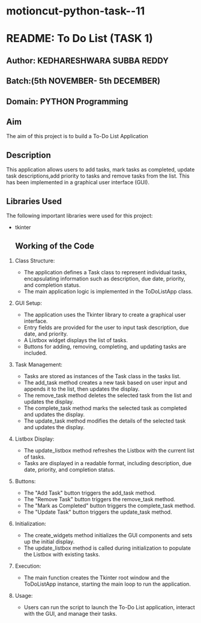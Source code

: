 # motioncut-python-task--11
# README: To Do List (TASK 1)

## Author: KEDHARESHWARA SUBBA REDDY

## Batch:(5th NOVEMBER- 5th DECEMBER)

## Domain: PYTHON Programming

## Aim

The aim of this project is to build a To-Do List Application

## Description

This application allows users to add tasks, mark tasks as completed, update task descriptions,add priority to tasks and remove tasks from the list. This has been implemented in a graphical user interface (GUI).

## Libraries Used

The following important libraries were used for this project:

- tkinter


  ## Working of the Code 

1. Class Structure:
   - The application defines a Task class to represent individual tasks, encapsulating information such as description, due date, priority, and completion status.
   - The main application logic is implemented in the ToDoListApp class.

2. GUI Setup:
   - The application uses the Tkinter library to create a graphical user interface.
   - Entry fields are provided for the user to input task description, due date, and priority.
   - A Listbox widget displays the list of tasks.
   - Buttons for adding, removing, completing, and updating tasks are included.

3. Task Management:
   - Tasks are stored as instances of the Task class in the tasks list.
   - The add_task method creates a new task based on user input and appends it to the list, then updates the display.
   - The remove_task method deletes the selected task from the list and updates the display.
   - The complete_task method marks the selected task as completed and updates the display.
   - The update_task method modifies the details of the selected task and updates the display.

4. Listbox Display:
   - The update_listbox method refreshes the Listbox with the current list of tasks.
   - Tasks are displayed in a readable format, including description, due date, priority, and completion status.

5. Buttons:
   - The "Add Task" button triggers the add_task method.
   - The "Remove Task" button triggers the remove_task method.
   - The "Mark as Completed" button triggers the complete_task method.
   - The "Update Task" button triggers the update_task method.

6. Initialization:
   - The create_widgets method initializes the GUI components and sets up the initial display.
   - The update_listbox method is called during initialization to populate the Listbox with existing tasks.

7. Execution:
   - The main function creates the Tkinter root window and the ToDoListApp instance, starting the main loop to run the application.

8. Usage:
   - Users can run the script to launch the To-Do List application, interact with the GUI, and manage their tasks.
